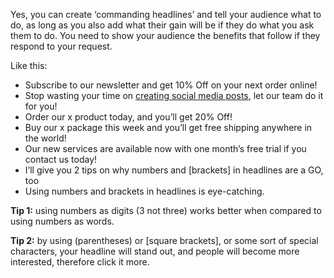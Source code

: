 Yes, you can create ‘commanding headlines’ and tell your audience what to do, as long as you also add what their gain will be if they do what you ask them to do. You need to show your audience the benefits that follow if they respond to your request.

Like this:

-   Subscribe to our newsletter and get 10% Off on your next order online!
-   Stop wasting your time on [creating social media posts](https://socialbee.io/concierge/), let our team do it for you!
-   Order our x product today, and you’ll get 20% Off!
-   Buy our x package this week and you’ll get free shipping anywhere in the world!
-   Our new services are available now with one month’s free trial if you contact us today!
-   I’ll give you 2 tips on why numbers and [brackets] in headlines are a GO, too
-   Using numbers and brackets in headlines is eye-catching.

**Tip 1:** using numbers as digits (3 not three) works better when compared to using numbers as words.

**Tip 2:** by using (parentheses) or [square brackets], or some sort of special characters, your headline will stand out, and people will become more interested, therefore click it more.